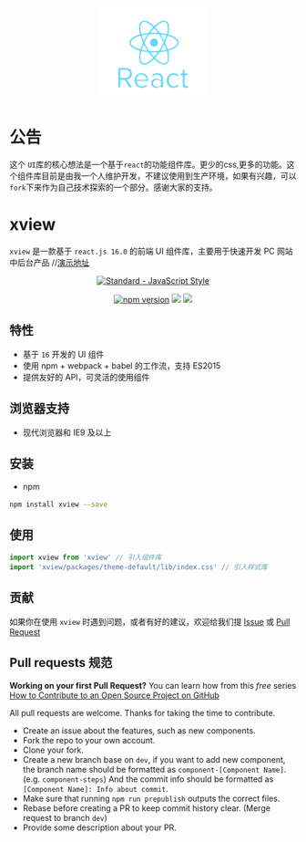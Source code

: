 <p align="center">
  <a href="https://at.aotu.io/">
    <img width="200" src="./static/img/logo.png">
  </a>
</p>

# 公告
这个 `UI`库的核心想法是一个基于`react`的功能组件库。更少的css,更多的功能。这个组件库目前是由我一个人维护开发，不建议使用到生产环境，如果有兴趣，可以`fork`下来作为自己技术探索的一个部分。感谢大家的支持。

# xview

`xview` 是一款基于 `react.js 16.0` 的前端 UI 组件库，主要用于快速开发 PC 网站中后台产品
//[演示地址](https://a7866443121.github.io/xviewReact/index.html)

<p align="center">
  <a href="https://github.com/feross/standard">
    <img src="https://cdn.rawgit.com/feross/standard/master/badge.svg" alt="Standard - JavaScript Style">
  </a>
</p>
<p align="center">
<a href="https://www.npmjs.com/package/xview"><img src="https://img.shields.io/badge/npm-1.0.4-brightgreen.svg" alt="npm version"></a> 
  <img src="https://img.shields.io/badge/build-passing-brightgreen.svg">
  <a href="https://www.npmjs.com/package/xview"><img src="https://img.shields.io/badge/licence-MIT-blue.svg"></a> 
</p>

## 特性

- 基于 `16` 开发的 UI 组件
- 使用 npm + webpack + babel 的工作流，支持 ES2015
- 提供友好的 API，可灵活的使用组件

## 浏览器支持

- 现代浏览器和 IE9 及以上

## 安装

- npm 

```bash
npm install xview --save
```

## 使用

```js
import xview from 'xview' // 引入组件库
import 'xview/packages/theme-default/lib/index.css' // 引入样式库

```

## 贡献

如果你在使用 `xview` 时遇到问题，或者有好的建议，欢迎给我们提 [Issue](https://github.com/xview/xview/issues) 或 [Pull Request](https://github.com/xview/xview/pulls)


## Pull requests 规范

**Working on your first Pull Request?** You can learn how from this *free* series
[How to Contribute to an Open Source Project on GitHub](https://egghead.io/series/how-to-contribute-to-an-open-source-project-on-github)

All pull requests are welcome. Thanks for taking the time to contribute.

- Create an issue about the features, such as new components.
- Fork the repo to your own account.
- Clone your fork.
- Create a new branch base on `dev`, if you want to add new component, the branch name should be formatted as `component-[Component Name]`. (e.g. `component-steps`) And the commit info should be formatted as `[Component Name]: Info about commit`.
- Make sure that running `npm run prepublish` outputs the correct files.
- Rebase before creating a PR to keep commit history clear. (Merge request to branch `dev`)
- Provide some description about your PR.
